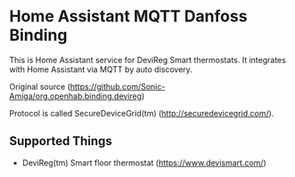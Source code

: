 # Home Assistant MQTT Danfoss Binding

This is Home Assistant service for DeviReg Smart thermostats.
It integrates with Home Assistant via MQTT by auto discovery.

Original source (https://github.com/Sonic-Amiga/org.openhab.binding.devireg)

Protocol is called SecureDeviceGrid(tm)
(http://securedevicegrid.com/).

## Supported Things

- DeviReg(tm) Smart floor thermostat (https://www.devismart.com/)
